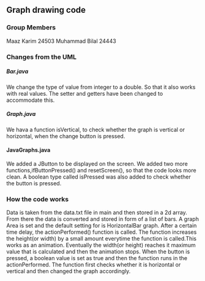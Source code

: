 ## Graph drawing code

### Group Members
Maaz Karim 24503 
Muhammad Bilal 24443  

### Changes from the UML  
##### Bar.java  
We change the type of value from integer to a double. So that it also works with real values. The setter and getters have been changed to accommodate this.

##### Graph.java
We hava a function isVertical, to check whether the graph is vertical or horizontal, when the change button is pressed.

#### JavaGraphs.java
We added a JButton to be displayed on the screen. We added two more functions,ifButtonPressed() and resetScreen(), so that the code looks more clean. A boolean type called isPressed was also added to check whether the button is pressed.


### How the code works
Data is taken from the data.txt file in main and then stored in a 2d array. From there the data is converted and stored in form of a list of bars. A graph Area is set and the default setting for is HorizontalBar graph. After a certain time delay, the actionPerformed() function is called. The function increases the height(or width) by a small amount everytime the function is called.This works as an animation.
Eventually the width(or height) reaches it maximum value that is calculated and then the animation stops.
When the button is pressed, a boolean value is set as true and then the function runs in the actionPerformed. The function first checks
whether it is horizontal or vertical and then changed the graph accordingly.
